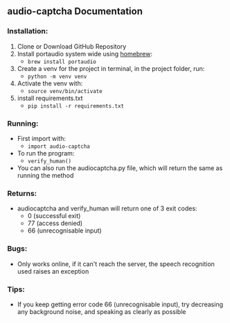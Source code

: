 ## audio-captcha Documentation

### Installation:

1. Clone or Download GitHub Repository
2. Install portaudio system wide using [homebrew](https://brew.sh/):
    * `brew install portaudio`
3. Create a venv for the project in terminal, in the project folder, run:
    * `python -m venv venv`
4. Activate the venv with:
    * `source venv/bin/activate`
5. install requirements.txt
    * `pip install -r requirements.txt`


### Running:

* First import with: 
    * `import audio-captcha`
* To run the program:
    * `verify_human()`
* You can also run the audiocaptcha.py file, which will return the same as running the method


### Returns:

* audiocaptcha and verify_human will return one of 3 exit codes:
    * 0 (successful exit)
    * 77 (access denied)
    * 66 (unrecognisable input)


### Bugs:

* Only works online, if it can't reach the server, the speech recognition used raises an exception


### Tips:

* If you keep getting error code 66 (unrecognisable input), try decreasing any background noise, and speaking as clearly as possible
